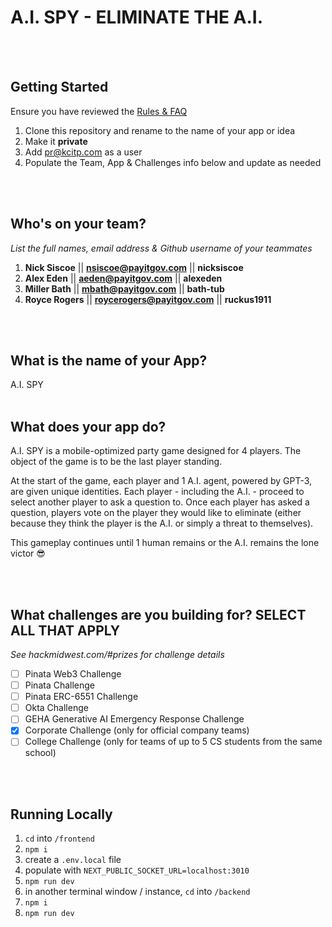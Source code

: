 # A.I. SPY - ELIMINATE THE A.I.
<br /><br />


## Getting Started
Ensure you have reviewed the [Rules & FAQ](https://hackmidwest.com/#faq)
1. Clone this repository and rename to the name of your app or idea
2. Make it **private**
3. Add pr@kcitp.com as a user
4. Populate the Team, App & Challenges info below and update as needed

<br /><br />

## Who's on your team?
*List the full names,  email address & Github username of your teammates*

1.   **Nick Siscoe**  || **nsiscoe@payitgov.com** || **nicksiscoe**
2.   **Alex Eden**  || **aeden@payitgov.com** || **alexeden**
3.   **Miller Bath**  || **mbath@payitgov.com** || **bath-tub**
4.   **Royce Rogers**  || **roycerogers@payitgov.com** || **ruckus1911**

<br /><br />


## What is the name of your App?
A.I. SPY
<br /><br />
## What does your app do?
A.I. SPY is a mobile-optimized party game designed for 4 players. The object of the game is to be the last player standing.

At the start of the game, each player and 1 A.I. agent, powered by GPT-3, are given unique identities. Each player - including the A.I. - proceed to select another player to ask a question to. Once each player has asked a question, players vote on the player they would like to eliminate (either because they think the player is the A.I. or simply a threat to themselves).

This gameplay continues until 1 human remains or the A.I. remains the lone victor 😎

<br /><br />


## What challenges are you building for? SELECT ALL THAT APPLY
*See hackmidwest.com/#prizes for challenge details*
- [ ]  Pinata Web3 Challenge
- [ ]  Pinata Challenge
- [ ]  Pinata ERC-6551 Challenge
- [ ]  Okta Challenge
- [ ]  GEHA Generative AI Emergency Response Challenge
- [X]  Corporate Challenge (only for official company teams)
- [ ]  College Challenge (only for teams of up to 5 CS students from the same school)

<br /><br />

## Running Locally

1. `cd` into `/frontend`
2. `npm i`
3. create a `.env.local` file
4. populate with `NEXT_PUBLIC_SOCKET_URL=localhost:3010`
5. `npm run dev`
6. in another terminal window / instance, `cd` into `/backend`
7. `npm i`
8. `npm run dev`



